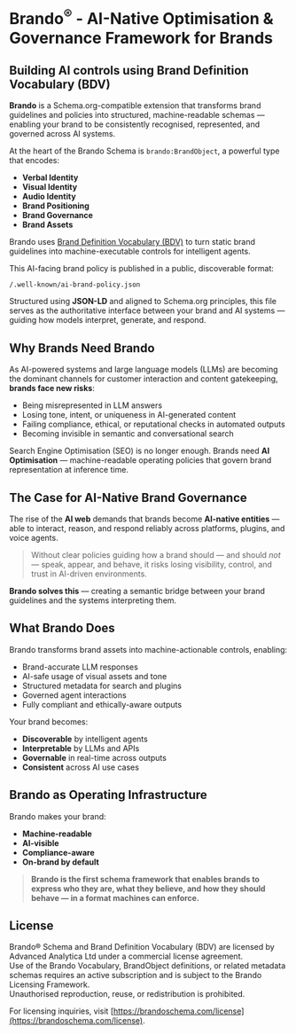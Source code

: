 # Brando<sup>®</sup> - AI-Native Optimisation & Governance Framework for Brands

<meta name="description" content="Brando is a Schema.org compatible extension that transforms static brand guidelines into structured, machine-readable schemas for AI systems. Empower your brand to interact consistently and safely with LLMs, plugins, and intelligent agents.">
<meta name="keywords" content="Brando Schema, AI Guidelines, BrandObject, Verbal Identity, Visual Identity, JSON-LD, Schema.org extension, AI branding, brand governance, intelligent systems, LLM compliance">
<meta name="author" content="Advanced Analytica">

## Building AI controls using Brand Definition Vocabulary (BDV)

**Brando** is a Schema.org-compatible extension that transforms brand guidelines and policies into structured, machine-readable schemas — enabling your brand to be consistently recognised, represented, and governed across AI systems.

At the heart of the Brando Schema is `brando:BrandObject`, a powerful type that encodes:

- **Verbal Identity**  
- **Visual Identity** 
- **Audio Identity** 
- **Brand Positioning** 
- **Brand Governance**  
- **Brand Assets**

Brando uses [Brand Definition Vocabulary (BDV)](https://brandoschema.com/bdv-classes) to turn static brand guidelines into machine-executable controls for intelligent agents.

This AI-facing brand policy is published in a public, discoverable format:  
 
```
/.well-known/ai-brand-policy.json
```  
  
Structured using **JSON-LD** and aligned to Schema.org principles, this file serves as the authoritative interface between your brand and AI systems — guiding how models interpret, generate, and respond.

## Why Brands Need Brando

As AI-powered systems and large language models (LLMs) are becoming the dominant channels for customer interaction and content gatekeeping, **brands face new risks**:

- Being misrepresented in LLM answers  
- Losing tone, intent, or uniqueness in AI-generated content  
- Failing compliance, ethical, or reputational checks in automated outputs  
- Becoming invisible in semantic and conversational search

Search Engine Optimisation (SEO) is no longer enough. Brands need **AI Optimisation** — machine-readable operating policies that govern brand representation at inference time.


## The Case for AI-Native Brand Governance

The rise of the **AI web** demands that brands become **AI-native entities** — able to interact, reason, and respond reliably across platforms, plugins, and voice agents.

> Without clear policies guiding how a brand should — and should *not* — speak, appear, and behave, it risks losing visibility, control, and trust in AI-driven environments.

**Brando solves this** — creating a semantic bridge between your brand guidelines and the systems interpreting them.

## What Brando Does

Brando transforms brand assets into machine-actionable controls, enabling:

- Brand-accurate LLM responses  
- AI-safe usage of visual assets and tone  
- Structured metadata for search and plugins  
- Governed agent interactions  
- Fully compliant and ethically-aware outputs

Your brand becomes:

- **Discoverable** by intelligent agents  
- **Interpretable** by LLMs and APIs  
- **Governable** in real-time across outputs  
- **Consistent** across AI use cases


## Brando as Operating Infrastructure

Brando makes your brand:

- **Machine-readable**
- **AI-visible**
- **Compliance-aware**
- **On-brand by default**

> **Brando is the first schema framework that enables brands to express who they are, what they believe, and how they should behave — in a format machines can enforce.**

<!-- ## Quick Links


- [Brando Vocabulary Reference](vocabulary.md)
- [ai-operating-policy.json Example](examples/ai-guidelines.md)
- [Verbal Identity Specification](specs/verbal-identity.md)
- [Visual Identity Specification](specs/visual-identity.md)
- [AI Plugin Integration](integration/openai-plugin.md)
-->

## License

Brando® Schema and Brand Definition Vocabulary (BDV) are licensed by Advanced Analytica Ltd under a commercial license agreement.  
Use of the Brando Vocabulary, BrandObject definitions, or related metadata schemas requires an active subscription and is subject to the Brando Licensing Framework.  
Unauthorised reproduction, reuse, or redistribution is prohibited.

For licensing inquiries, visit [https://brandoschema.com/license](https://brandoschema.com/license).
